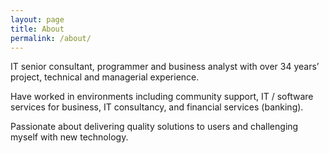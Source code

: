 ```yaml
---
layout: page
title: About
permalink: /about/
---
```


IT senior consultant, programmer and business analyst with over 34 years’ project, technical and managerial experience. 

Have worked in environments including community support, IT / software services for business, IT consultancy, and financial services (banking). 

Passionate about delivering quality solutions to users and challenging myself with new technology.
